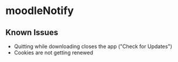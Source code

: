 # moodleNotify
## Known Issues
- Quitting while downloading closes the app ("Check for Updates")    
- Cookies are not getting renewed